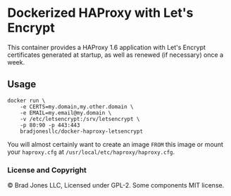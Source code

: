 # Dockerized HAProxy with Let's Encrypt

This container provides a HAProxy 1.6 application with Let's Encrypt certificates
generated at startup, as well as renewed (if necessary) once a week.

## Usage

```
docker run \
    -e CERTS=my.domain,my.other.domain \
    -e EMAIL=my.email@my.domain \
    -v /etc/letsencrypt:/srv/letsencrypt \
    -p 80:90 -p 443:443
    bradjonesllc/docker-haproxy-letsencrypt
```

You will almost certainly want to create an image `FROM` this image or
mount your `haproxy.cfg` at `/usr/local/etc/haproxy/haproxy.cfg`.

### License and Copyright

&copy; Brad Jones LLC, Licensed under GPL-2. Some components MIT license.
